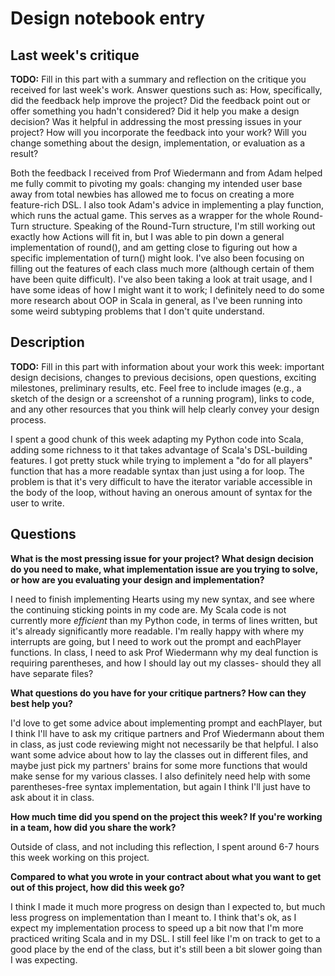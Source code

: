 # Design notebook entry

## Last week's critique

**TODO:** Fill in this part with a summary and reflection on the critique you received for
last week's work. Answer questions such as:  How, specifically, did the feedback help
improve the project? Did the feedback point out or offer something you hadn't considered?
Did it help you make a design decision? Was it helpful in addressing the most pressing
issues in your project? How will you incorporate the feedback into your work? Will you
change something about the design, implementation, or evaluation as a result?

Both the feedback I received from Prof Wiedermann and from Adam helped me fully commit to
pivoting my goals: changing my intended user base away from total newbies has allowed me to
focus on creating a more feature-rich DSL. I also took Adam's advice in implementing a play
function, which runs the actual game. This serves as a wrapper for the whole Round-Turn
structure. Speaking of the Round-Turn structure, I'm still working out exactly how Actions
will fit in, but I was able to pin down a general implementation of round(), and am getting
close to figuring out how a specific implementation of turn() might look. I've also been
focusing on filling out the features of each class much more (although certain of them
have been quite difficult). I've also been taking a look at trait usage, and I have some ideas 
of how I might want it to work; I definitely need to do some more research about OOP in Scala
in general, as I've been running into some weird subtyping problems that I don't quite 
understand.

## Description

**TODO:** Fill in this part with information about your work this week:
important design decisions, changes to previous decisions, open questions,
exciting milestones, preliminary results, etc. Feel free to include images
(e.g., a sketch of the design or a screenshot of a running program), links to
code, and any other resources that you think will help clearly convey your
design process.

I spent a good chunk of this week adapting my Python code into Scala, adding
some richness to it that takes advantage of Scala's DSL-building features. I
got pretty stuck while trying to implement a "do for all players" function that
has a more readable syntax than just using a for loop. The problem is that it's
very difficult to have the iterator variable accessible in the body of the loop,
without having an onerous amount of syntax for the user to write.

## Questions

**What is the most pressing issue for your project? What design decision do
you need to make, what implementation issue are you trying to solve, or how
are you evaluating your design and implementation?**

I need to finish implementing Hearts using my new syntax, and see where the
continuing sticking points in my code are. My Scala code is not currently more
*efficient* than my Python code, in terms of lines written, but it's already
significantly more readable. I'm really happy with where my interrupts are going,
but I need to work out the prompt and eachPlayer functions. In class, I need to
ask Prof Wiedermann why my deal function is requiring parentheses, and how I
should lay out my classes- should they all have separate files?

**What questions do you have for your critique partners? How can they best help
you?**

I'd love to get some advice about implementing prompt and eachPlayer, but I think
I'll have to ask my critique partners and Prof Wiedermann about them in class, as
just code reviewing might not necessarily be that helpful. I also want some advice
about how to lay the classes out in different files, and maybe just pick my partners'
brains for some more functions that would make sense for my various classes. I also
definitely need help with some parentheses-free syntax implementation, but again
I think I'll just have to ask about it in class.

**How much time did you spend on the project this week? If you're working in a
team, how did you share the work?**

Outside of class, and not including this reflection, I spent around 6-7 hours this week
working on this project.

**Compared to what you wrote in your contract about what you want to get out of this
project, how did this week go?**

I think I made it much more progress on design than I expected to, but much less
progress on implementation than I meant to. I think that's ok, as I expect my
implementation process to speed up a bit now that I'm more practiced writing Scala
and in my DSL. I still feel like I'm on track to get to a good place by the end of
the class, but it's still been a bit slower going than I was expecting.
